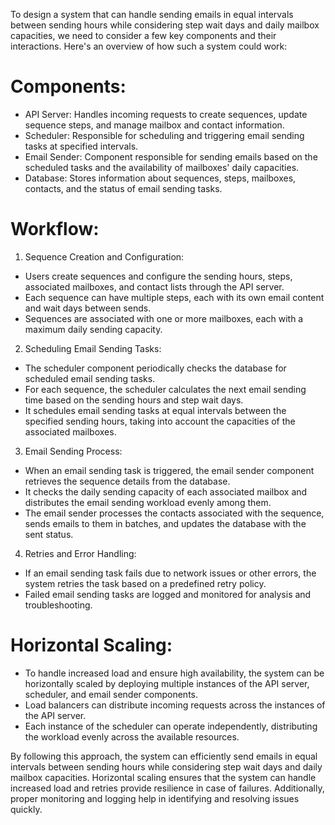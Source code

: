 To design a system that can handle sending emails in equal intervals between sending hours while considering step wait days and daily mailbox capacities, we need to consider a few key components and their interactions. Here's an overview of how such a system could work:

# Components:
- API Server: Handles incoming requests to create sequences, update sequence steps, and manage mailbox and contact information.
- Scheduler: Responsible for scheduling and triggering email sending tasks at specified intervals.
- Email Sender: Component responsible for sending emails based on the scheduled tasks and the availability of mailboxes' daily capacities.
- Database: Stores information about sequences, steps, mailboxes, contacts, and the status of email sending tasks.

# Workflow:
1. Sequence Creation and Configuration:
- Users create sequences and configure the sending hours, steps, associated mailboxes, and contact lists through the API server.
- Each sequence can have multiple steps, each with its own email content and wait days between sends.
- Sequences are associated with one or more mailboxes, each with a maximum daily sending capacity.

2. Scheduling Email Sending Tasks:
- The scheduler component periodically checks the database for scheduled email sending tasks.
- For each sequence, the scheduler calculates the next email sending time based on the sending hours and step wait days.
- It schedules email sending tasks at equal intervals between the specified sending hours, taking into account the capacities of the associated mailboxes.

3. Email Sending Process:
- When an email sending task is triggered, the email sender component retrieves the sequence details from the database.
- It checks the daily sending capacity of each associated mailbox and distributes the email sending workload evenly among them.
- The email sender processes the contacts associated with the sequence, sends emails to them in batches, and updates the database with the sent status.

4. Retries and Error Handling:
- If an email sending task fails due to network issues or other errors, the system retries the task based on a predefined retry policy.
- Failed email sending tasks are logged and monitored for analysis and troubleshooting.

# Horizontal Scaling:
- To handle increased load and ensure high availability, the system can be horizontally scaled by deploying multiple instances of the API server, scheduler, and email sender components.
- Load balancers can distribute incoming requests across the instances of the API server.
- Each instance of the scheduler can operate independently, distributing the workload evenly across the available resources.

By following this approach, the system can efficiently send emails in equal intervals between sending hours while considering step wait days and daily mailbox capacities. Horizontal scaling ensures that the system can handle increased load and retries provide resilience in case of failures. Additionally, proper monitoring and logging help in identifying and resolving issues quickly.